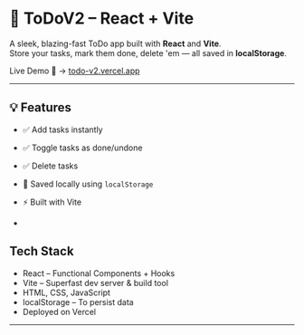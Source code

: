 # 📝 ToDoV2 – React + Vite

A sleek, blazing-fast ToDo app built with **React** and **Vite**.  
Store your tasks, mark them done, delete 'em — all saved in **localStorage**.

Live Demo 🚀 → [todo-v2.vercel.app](https://todo-v2-nine.vercel.app/)

---

## 💡 Features

- ✅ Add tasks instantly
- ✅ Toggle tasks as done/undone
- ✅ Delete tasks
- 💾 Saved locally using `localStorage`
- ⚡ Built with Vite 

-

##  Tech Stack

- React – Functional Components + Hooks  
- Vite – Superfast dev server & build tool  
- HTML, CSS, JavaScript
- localStorage – To persist data  
- Deployed on Vercel

---



